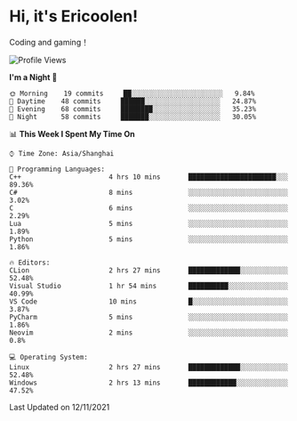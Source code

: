 # Hi, it's Ericoolen!
Coding and gaming！

<!--START_SECTION:waka-->
![Profile Views](http://img.shields.io/badge/Profile%20Views-0-blue)

**I'm a Night 🦉** 

```text
🌞 Morning    19 commits     ██░░░░░░░░░░░░░░░░░░░░░░░   9.84% 
🌆 Daytime    48 commits     ██████░░░░░░░░░░░░░░░░░░░   24.87% 
🌃 Evening    68 commits     ████████░░░░░░░░░░░░░░░░░   35.23% 
🌙 Night      58 commits     ███████░░░░░░░░░░░░░░░░░░   30.05%

```


📊 **This Week I Spent My Time On** 

```text
⌚︎ Time Zone: Asia/Shanghai

💬 Programming Languages: 
C++                      4 hrs 10 mins       ██████████████████████░░░   89.36% 
C#                       8 mins              ░░░░░░░░░░░░░░░░░░░░░░░░░   3.02% 
C                        6 mins              ░░░░░░░░░░░░░░░░░░░░░░░░░   2.29% 
Lua                      5 mins              ░░░░░░░░░░░░░░░░░░░░░░░░░   1.89% 
Python                   5 mins              ░░░░░░░░░░░░░░░░░░░░░░░░░   1.86%

🔥 Editors: 
CLion                    2 hrs 27 mins       █████████████░░░░░░░░░░░░   52.48% 
Visual Studio            1 hr 54 mins        ██████████░░░░░░░░░░░░░░░   40.99% 
VS Code                  10 mins             █░░░░░░░░░░░░░░░░░░░░░░░░   3.87% 
PyCharm                  5 mins              ░░░░░░░░░░░░░░░░░░░░░░░░░   1.86% 
Neovim                   2 mins              ░░░░░░░░░░░░░░░░░░░░░░░░░   0.8%

💻 Operating System: 
Linux                    2 hrs 27 mins       █████████████░░░░░░░░░░░░   52.48% 
Windows                  2 hrs 13 mins       ████████████░░░░░░░░░░░░░   47.52%

```


 Last Updated on 12/11/2021
<!--END_SECTION:waka-->

